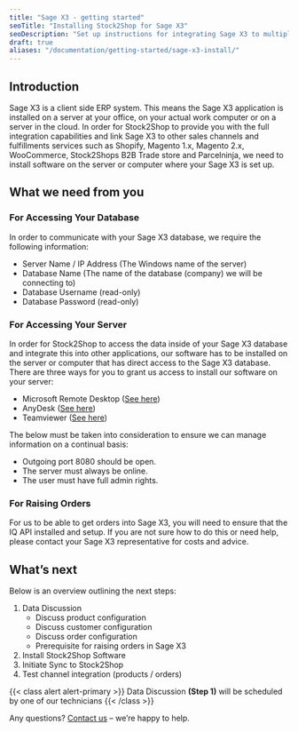 ```yaml
---
title: "Sage X3 - getting started"
seoTitle: "Installing Stock2Shop for Sage X3"
seoDescription: "Set up instructions for integrating Sage X3 to multiple systems, such as Magento, Shopify, WooCommerce and your B2B trade store. Step by step instructions from Stock2Shop on how to integrate your applications for maximum efficiency. Find out more!"
draft: true
aliases: "/documentation/getting-started/sage-x3-install/"
---
```


## Introduction

Sage X3 is a client side ERP system. This means the Sage X3 application is installed on a server at your office, on your actual work computer or on a server in the cloud. In order for Stock2Shop to provide you with the full integration capabilities and link Sage X3 to other sales channels and fulfillments services such as Shopify, Magento 1.x, Magento 2.x, WooCommerce, Stock2Shops B2B Trade store and Parcelninja, we need to install software on the server or computer where your Sage X3 is set up.

## What we need from you

### For Accessing Your Database

In order to communicate with your Sage X3 database, we require the following information:

*   Server Name / IP Address (The Windows name of the server)
*   Database Name (The name of the database (company) we will be connecting to)
*   Database Username (read-only)
*   Database Password (read-only)

### For Accessing Your Server

In order for Stock2Shop to access the data inside of your Sage X3 database and integrate this into other applications, our software has to be installed on the server or computer that has direct access to the Sage X3 database. There are three ways for you to grant us access to install our software on your server:

*   Microsoft Remote Desktop ([See here](https://support.microsoft.com/en-za/help/17463/windows-7-connect-to-another-computer-remote-desktop-connection))
*   AnyDesk ([See here](https://anydesk.com/en/downloads/))
*   Teamviewer ([See here](https://www.teamviewer.com/en/))

The below must be taken into consideration to ensure we can manage information on a continual basis:

*   Outgoing port 8080 should be open.
*   The server must always be online.
*   The user must have full admin rights.

### For Raising Orders

For us to be able to get orders into Sage X3, you will need to ensure that the IQ API installed and setup. If you are not sure how to do this or need help, please contact your Sage X3 representative for costs and advice.

## What’s next
Below is an overview outlining the next steps:

1. Data Discussion
    - Discuss product configuration
    - Discuss customer configuration
    - Discuss order configuration
    - Prerequisite for raising orders in Sage X3
2. Install Stock2Shop Software
3. Initiate Sync to Stock2Shop
4. Test channel integration (products / orders)

{{< class alert alert-primary >}}
Data Discussion **(Step 1)** will be scheduled by one of our technicians
{{< /class >}}

Any questions? [Contact us](/contact-us) – we’re happy to help.